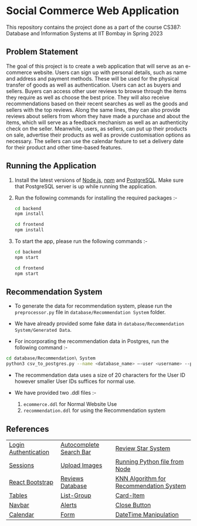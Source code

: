 # Social Commerce Web Application

This repository contains the project done as a part of the course CS387: Database and Information Systems at IIT Bombay in Spring 2023 

## Problem Statement

The goal of this project is to create a web application that will serve as an e-commerce website. Users can sign up with personal details, such as name and address and payment methods. These will be used for the physical transfer of goods as well as authentication. Users can act as buyers and sellers. Buyers can access other user reviews to browse through the items they require as well as choose the best price. They will also receive recommendations based on their recent searches as well as the goods and sellers with the top reviews. Along the same lines, they can also provide reviews about sellers from whom they have made a purchase and about the items, which will serve as a feedback mechanism as well as an authenticity check on the seller. Meanwhile, users, as sellers, can put up their products on sale, advertise their products as well as provide customisation options as necessary. The sellers can use the calendar feature to set a delivery date for their product and other time-based features.

## Running the Application

1. Install the latest versions of [Node.js](https://nodejs.org/en/download), [npm](https://docs.npmjs.com/downloading-and-installing-node-js-and-npm) and [PostgreSQL](https://www.postgresql.org/download/). Make sure that PostgreSQL server is up while running the application.

2. Run the following commands for installing the required packages :-
   ```bash
   cd backend
   npm install
   ```
   ```bash
   cd frontend
   npm install
   ```
   
3. To start the app, please run the following commands :-
   ```bash
   cd backend
   npm start
   ```
   ```bash
   cd frontend
   npm start
   ```

## Recommendation System

- To generate the data for recommendation system, please run the `preprocessor.py` file in `database/Recommendation System` folder. 

- We have already provided some fake data in `database/Recommendation System/Generated Data`.

- For incorporating the recommendation data in Postgres, run the following command :- 

```bash
cd database/Recommendation\ System
python3 csv_to_postgres.py --name <database_name> –-user <username> --pswd <password> --host <host_address> --port <port> --import-table-data --table <table_name> --path <csv_path>
```

- The recommendation data uses a size of 20 characters for the User ID however smaller User IDs suffices for normal use.

- We have provided two .ddl files :-
  1. `ecommerce.ddl` for Normal Website Use
  2. `recommendation.ddl` for using the Recommendation system
 
## References

| | | |
| ------- | ------- | ------- |
| [Login Authentication](https://dev.to/shreshthgoyal/user-authorization-in-nodejs-using-postgresql-4gl) | [Autocomplete Search Bar](https://github.com/sickdyd/react-search-autocomplete) | [Review Star System](https://github.com/ertanhasani/react-stars) |
| [Sessions](https://www.tutorialspoint.com/localstorage-in-reactjs) | [Upload Images](https://dev.to/przpiw/file-upload-with-react-nodejs-2ho7) | [Running Python file from Node](https://medium.com/swlh/run-python-script-from-node-js-and-send-data-to-browser-15677fcf199f) |
| [React Bootstrap](https://react-bootstrap.github.io/) | [Reviews Database](https://nijianmo.github.io/amazon/index.html#files) | [KNN Algorithm for Recommendation System](https://towardsdatascience.com/prototyping-a-recommender-system-step-by-step-part-1-knn-item-based-collaborative-filtering-637969614ea) |
| [Tables](https://getbootstrap.com/docs/4.0/content/tables/) | [List-Group](https://react-bootstrap.github.io/components/list-group/) | [Card-Item](https://react-bootstrap.github.io/components/cards/) |
| [Navbar](https://react-bootstrap.github.io/components/navbar/) | [Alerts](https://react-bootstrap.github.io/components/alerts/) | [Close Button](https://react-bootstrap.github.io/components/close-button/) |
| [Calendar](https://blog.logrocket.com/react-calendar-tutorial-build-customize-calendar/) | [Form](https://react-bootstrap.github.io/forms/form-control/) | [DateTime Manipulation](https://momentjs.com) |
